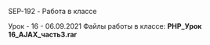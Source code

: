 SEP-192 - Работа в классе

Урок - 16 - 06.09.2021 
Файлы работы в классе: **PHP_Урок 16_AJAX_часть3.rar**

